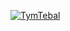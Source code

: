 
[![TymTebal](https://img.youtube.com/vi/zPUe_paEyoA/0.jpg)](https://www.youtube.com/watch?v=zPUe_paEyoA)
